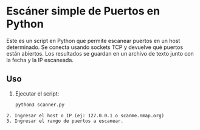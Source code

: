 # Escáner simple de Puertos en Python

Este es un script en Python que permite escanear puertos en un host determinado.
Se conecta usando sockets TCP y devuelve qué puertos están abiertos.
Los resultados se guardan en un archivo de texto junto con la fecha y la IP escaneada.

## Uso
1. Ejecutar el script:
	```bash
	python3 scanner.py
 ```
2. Ingresar el host o IP (ej: 127.0.0.1 o scanme.nmap.org)
3. Ingresar el rango de puertos a escanear.
